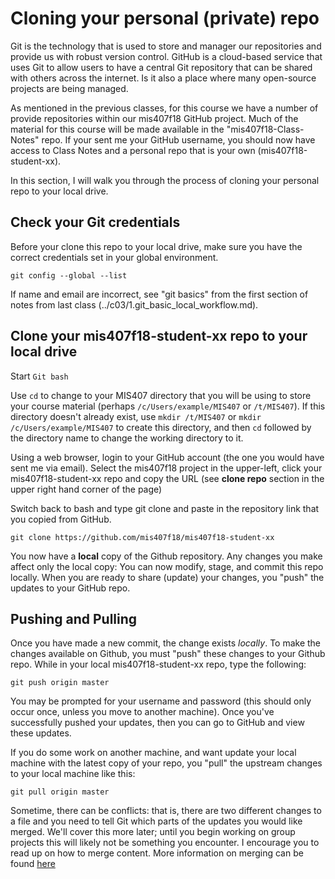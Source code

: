 # Cloning your personal (private) repo

Git is the technology that is used to store and manager our repositories and provide us with robust version control. GitHub is a cloud-based service that uses Git to allow users to have a central Git repository that can be shared with others across the internet. Is it also a place where many open-source projects are being managed.

As mentioned in the previous classes, for this course we have a number of provide repositories within our mis407f18 GitHub project. Much of the material for this course will be made available in the "mis407f18-Class-Notes" repo. If your sent me your GitHub username, you should now have access to Class Notes and a personal repo that is your own (mis407f18-student-xx).

In this section, I will walk you through the process of cloning your personal repo to your local drive.

## Check your Git credentials

Before your clone this repo to your local drive, make sure you have the correct credentials set in your global environment.

```
git config --global --list
```

If name and email are incorrect, see "git basics" from the first section of notes from last class (../c03/1.git_basic_local_workflow.md).

## Clone your mis407f18-student-xx repo to your local drive

Start `Git bash`

Use `cd` to change to your MIS407 directory that you will be using to store your course material (perhaps `/c/Users/example/MIS407` or `/t/MIS407`). If this directory doesn't already exist, use `mkdir /t/MIS407` or `mkdir /c/Users/example/MIS407` to create this directory, and then `cd` followed by the directory name to change the working directory to it.

Using a web browser, login to your GitHub account (the one you would have sent me via email). Select the mis407f18 project in the upper-left, click your mis407f18-student-xx repo and copy the URL (see **clone repo** section in the upper right hand corner of the page)

Switch back to bash and type git clone and paste in the repository link that you copied from GitHub.
```
git clone https://github.com/mis407f18/mis407f18-student-xx
```
You now have a **local** copy of the Github repository. Any changes you make affect only the local copy: You can now modify, stage, and commit this repo locally. When you are ready to share (update) your changes, you "push" the updates to your GitHub repo.

## Pushing and Pulling

Once you have made a new commit, the change exists *locally*. To make the changes available on Github, you must "push" these changes to your Github repo. While in your local mis407f18-student-xx repo, type the following:
```
git push origin master
```
You may be prompted for your username and password (this should only occur once, unless you move to another machine). Once you've successfully pushed your updates, then you can go to GitHub and view these updates.

If you do some work on another machine, and want update your local machine with the latest copy of your repo, you "pull" the upstream changes to your local machine like this:

```
git pull origin master
```

Sometime, there can be conflicts: that is, there are two different changes to a file and you need to tell Git which parts of the updates you would like merged. We'll cover this more later; until you begin working on group projects this will likely not be something you encounter. I encourage you to read up on how to merge content. More information on merging can be found [here](https://git-scm.com/docs/git-merge)
